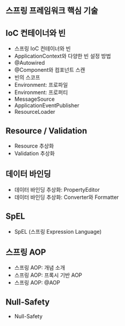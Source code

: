 ## 스프링 프레임워크 핵심 기술

## IoC 컨테이너와 빈

- 스프링 IoC 컨테이너와 빈
- ApplicationContext와 다양한 빈 설정 방법
- @Autowired
- @Component와 컴포넌트 스캔
- 빈의 스코프
- Environment: 프로파일
- Environment: 프로퍼티
- MessageSource
- ApplicationEventPublisher
- ResourceLoader

## Resource / Validation

- Resource 추상화
- Validation 추상화

## 데이터 바인딩

- 데이터 바인딩 추상화: PropertyEditor
- 데이터 바인딩 추상화: Converter와 Formatter

## SpEL

- SpEL (스프링 Expression Language)

## 스프링 AOP

- 스프링 AOP: 개념 소개
- 스프링 AOP: 프록시 기반 AOP
- 스프링 AOP: @AOP

## Null-Safety

- Null-Safety
